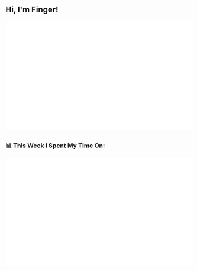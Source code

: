 <h2> Hi, I'm Finger!</h2>

<img align="right" src="https://raw.githubusercontent.com/spianmo/github-stats/master/generated/overview.svg#gh-light-mode-only">

<!-- <img align="right" height="160em" src="https://github-readme-stats-eight-theta.vercel.app/api/top-langs/?username=spianmo&layout=compact&langs_count=8&theme=algolia"/>	 -->
	
```go
package main

type Me struct {
	Name   string
	Job    string
	Code   string
	Skills string
}

func main() {
	me := &Me{
		Name:   "Finger",
		Job:    "Client-side Engineer",
		Code:   "Java, Kotlin, C#, Rust and C++ and Others",
		Skills: "Android, Security, Cross-platform client, NLP, CV, ASR ^o^",
	}
	_ = me
}
```


<h3>📊 This Week I Spent My Time On:</h3>
<img align='right' src="https://raw.githubusercontent.com/spianmo/github-stats/master/generated/languages.svg#gh-light-mode-only">

<!--START_SECTION:waka-->

```txt
Kotlin                 4 hrs 39 mins   █████▒░░░░░░░░░░░░░░░░░░░   21.65 %
Python                 2 hrs 49 mins   ███▒░░░░░░░░░░░░░░░░░░░░░   13.11 %
CMake                  2 hrs 31 mins   ███░░░░░░░░░░░░░░░░░░░░░░   11.76 %
C++                    2 hrs 31 mins   ███░░░░░░░░░░░░░░░░░░░░░░   11.75 %
TypeScript             2 hrs           ██▒░░░░░░░░░░░░░░░░░░░░░░   09.32 %
```

<!--END_SECTION:waka-->
